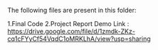 The following files are present in this folder:

1.Final Code
2.Project Report
Demo Link : https://drive.google.com/file/d/1zmdk-ZKz-cq1cFYyCf54VqdC1oMRKLhA/view?usp=sharing